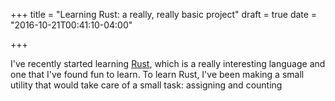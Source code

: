+++
title = "Learning Rust: a really, really basic project"
draft = true
date = "2016-10-21T00:41:10-04:00"

+++

I've recently started learning [Rust](http://www.rust-lang.org), which is a really interesting language and one that I've found fun to learn. To learn Rust, I've been making a small utility that would take care of a small task: assigning and counting